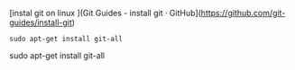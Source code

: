 [instal git on linux ](Git Guides - install git · GitHub](https://github.com/git-guides/install-git)

```install_git
sudo apt-get install git-all
```
sudo apt-get install git-all